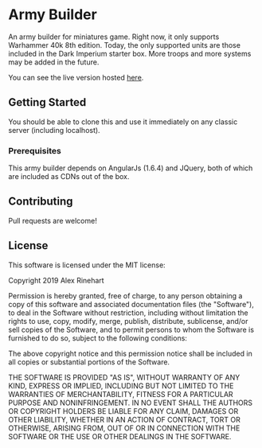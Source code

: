 # Army Builder

An army builder for miniatures game. Right now, it only supports Warhammer 40k 8th edition.
Today, the only supported units are those included in the Dark Imperium starter box.
More troops and more systems may be added in the future.

You can see the live version hosted [here](https://solipstry.com/projects/army/). 

## Getting Started

You should be able to clone this and use it immediately on any classic server (including localhost).

### Prerequisites

This army builder depends on AngularJs (1.6.4) and JQuery, both of which are included as CDNs out of the box.

## Contributing

Pull requests are welcome!

## License

This software is licensed under the MIT license:

Copyright 2019 Alex Rinehart

Permission is hereby granted, free of charge, to any person obtaining a copy of this software and associated documentation files (the "Software"), to deal in the Software without restriction, including without limitation the rights to use, copy, modify, merge, publish, distribute, sublicense, and/or sell copies of the Software, and to permit persons to whom the Software is furnished to do so, subject to the following conditions:

The above copyright notice and this permission notice shall be included in all copies or substantial portions of the Software.

THE SOFTWARE IS PROVIDED "AS IS", WITHOUT WARRANTY OF ANY KIND, EXPRESS OR IMPLIED, INCLUDING BUT NOT LIMITED TO THE WARRANTIES OF MERCHANTABILITY, FITNESS FOR A PARTICULAR PURPOSE AND NONINFRINGEMENT. IN NO EVENT SHALL THE AUTHORS OR COPYRIGHT HOLDERS BE LIABLE FOR ANY CLAIM, DAMAGES OR OTHER LIABILITY, WHETHER IN AN ACTION OF CONTRACT, TORT OR OTHERWISE, ARISING FROM, OUT OF OR IN CONNECTION WITH THE SOFTWARE OR THE USE OR OTHER DEALINGS IN THE SOFTWARE.
